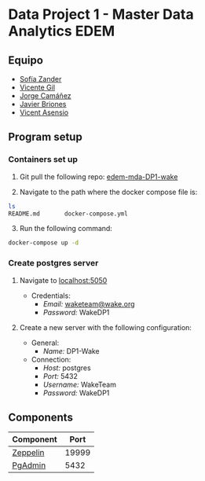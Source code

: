 # Data Project 1 - Master Data Analytics EDEM

## Equipo

* [Sofía Zander](https://github.com/sozanmen)
* [Vicente Gil](https://github.com/vicentegilso)
* [Jorge Camáñez](https://github.com/jcamcre)
* [Javier Briones](https://github.com/jabrio)
* [Vicent Asensio](https://github.com/viasmo1)


## Program setup

### Containers set up

1. Git pull the following repo: [edem-mda-DP1-wake](https://github.com/viasmo1/edem-mda-DP1-wake)

2. Navigate to the path where the docker compose file is:
```sh
ls
README.md		docker-compose.yml
```

3. Run the following command:
```sh
docker-compose up -d
```

### Create postgres server

1. Navigate to [localhost:5050](localhost:5050)

    - Credentials:
        - *Email:* waketeam@wake.org
        - *Password:* WakeDP1

2. Create a new server with the following configuration:
    - General:
        - *Name:* DP1-Wake
    - Connection:
        - *Host:* postgres
        - *Port:* 5432
        - *Username:* WakeTeam
        - *Password:* WakeDP1


## Components

| Component | Port |
| --- | --- |
| [Zeppelin](http://localhost:19999) | 19999 |
| [PgAdmin](localhost:5050) | 5432 |